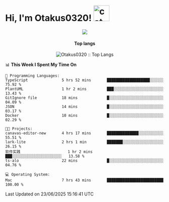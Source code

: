 <h1> Hi, I'm Otakus0320! <img src="https://media.giphy.com/media/mGcNjsfWAjY5AEZNw6/giphy.gif" width="50" alt="cat"></h1>

<p align="center"><a href="https://wakatime.com/@044d69d0-1253-4f60-96b6-5d19a0f9dde5"><img src="https://wakatime.com/badge/user/044d69d0-1253-4f60-96b6-5d19a0f9dde5.svg" /></a></p>

<h4 align="center">Top langs</h4>

<p align="center"><img src="https://github-readme-stats.vercel.app/api/top-langs/?username=Otakus0320&langs_count=10&theme=tokyonight&layout=compact&timestamp={{random_number}}" alt="Otakus0320 :: Top Langs" /></p>

<!--START_SECTION:waka-->
📊 **This Week I Spent My Time On** 

```text
💬 Programming Languages: 
TypeScript               5 hrs 52 mins       ███████████████████░░░░░░   75.92 % 
PlantUML                 1 hr 2 mins         ███░░░░░░░░░░░░░░░░░░░░░░   13.43 % 
GitIgnore file           18 mins             █░░░░░░░░░░░░░░░░░░░░░░░░   04.09 % 
JSON                     14 mins             █░░░░░░░░░░░░░░░░░░░░░░░░   03.17 % 
Docker                   10 mins             █░░░░░░░░░░░░░░░░░░░░░░░░   02.29 % 

🐱‍💻 Projects: 
canavas-editor-new       4 hrs 17 mins       ██████████████░░░░░░░░░░░   55.51 % 
lark-lite                2 hrs 1 min         ███████░░░░░░░░░░░░░░░░░░   26.15 % 
软件实践                     1 hr 2 mins         ███░░░░░░░░░░░░░░░░░░░░░░   13.58 % 
ts-alo                   22 mins             █░░░░░░░░░░░░░░░░░░░░░░░░   04.76 % 

💻 Operating System: 
Mac                      7 hrs 43 mins       █████████████████████████   100.00 % 
```


 Last Updated on 23/06/2025 15:16:41 UTC
<!--END_SECTION:waka-->

